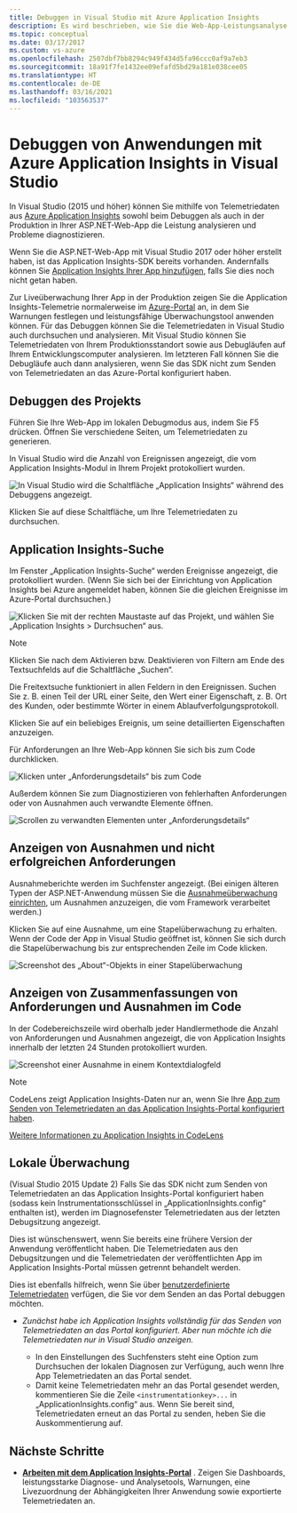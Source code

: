 ```yaml
---
title: Debuggen in Visual Studio mit Azure Application Insights
description: Es wird beschrieben, wie Sie die Web-App-Leistungsanalyse und Diagnose während des Debuggens und in der Produktion durchführen.
ms.topic: conceptual
ms.date: 03/17/2017
ms.custom: vs-azure
ms.openlocfilehash: 2507dbf7bb8294c949f434d5fa96ccc0af9a7eb3
ms.sourcegitcommit: 18a91f7fe1432ee09efafd5bd29a181e038cee05
ms.translationtype: HT
ms.contentlocale: de-DE
ms.lasthandoff: 03/16/2021
ms.locfileid: "103563537"
---
```

# <a name="debug-your-applications-with-azure-application-insights-in-visual-studio"></a>Debuggen von Anwendungen mit Azure Application Insights in Visual Studio
In Visual Studio (2015 und höher) können Sie mithilfe von Telemetriedaten aus [Azure Application Insights](./app-insights-overview.md) sowohl beim Debuggen als auch in der Produktion in Ihrer ASP.NET-Web-App die Leistung analysieren und Probleme diagnostizieren.

Wenn Sie die ASP.NET-Web-App mit Visual Studio 2017 oder höher erstellt haben, ist das Application Insights-SDK bereits vorhanden. Andernfalls können Sie [Application Insights Ihrer App hinzufügen](./asp-net.md), falls Sie dies noch nicht getan haben.

Zur Liveüberwachung Ihrer App in der Produktion zeigen Sie die Application Insights-Telemetrie normalerweise im [Azure-Portal](https://portal.azure.com) an, in dem Sie Warnungen festlegen und leistungsfähige Überwachungstool anwenden können. Für das Debuggen können Sie die Telemetriedaten in Visual Studio auch durchsuchen und analysieren. Mit Visual Studio können Sie Telemetriedaten von Ihrem Produktionsstandort sowie aus Debugläufen auf Ihrem Entwicklungscomputer analysieren. Im letzteren Fall können Sie die Debugläufe auch dann analysieren, wenn Sie das SDK nicht zum Senden von Telemetriedaten an das Azure-Portal konfiguriert haben. 

## <a name="debug-your-project"></a><a name="run"></a> Debuggen des Projekts
Führen Sie Ihre Web-App im lokalen Debugmodus aus, indem Sie F5 drücken. Öffnen Sie verschiedene Seiten, um Telemetriedaten zu generieren.

In Visual Studio wird die Anzahl von Ereignissen angezeigt, die vom Application Insights-Modul in Ihrem Projekt protokolliert wurden.

![In Visual Studio wird die Schaltfläche „Application Insights“ während des Debuggens angezeigt.](./media/visual-studio/appinsights-09eventcount.png)

Klicken Sie auf diese Schaltfläche, um Ihre Telemetriedaten zu durchsuchen. 

## <a name="application-insights-search"></a>Application Insights-Suche
Im Fenster „Application Insights-Suche“ werden Ereignisse angezeigt, die protokolliert wurden. (Wenn Sie sich bei der Einrichtung von Application Insights bei Azure angemeldet haben, können Sie die gleichen Ereignisse im Azure-Portal durchsuchen.)

![Klicken Sie mit der rechten Maustaste auf das Projekt, und wählen Sie „Application Insights > Durchsuchen“ aus.](./media/visual-studio/34.png)

> [!NOTE] 
> Klicken Sie nach dem Aktivieren bzw. Deaktivieren von Filtern am Ende des Textsuchfelds auf die Schaltfläche „Suchen“.
>

Die Freitextsuche funktioniert in allen Feldern in den Ereignissen. Suchen Sie z. B. einen Teil der URL einer Seite, den Wert einer Eigenschaft, z. B. Ort des Kunden, oder bestimmte Wörter in einem Ablaufverfolgungsprotokoll.

Klicken Sie auf ein beliebiges Ereignis, um seine detaillierten Eigenschaften anzuzeigen.

Für Anforderungen an Ihre Web-App können Sie sich bis zum Code durchklicken.

![Klicken unter „Anforderungsdetails“ bis zum Code](./media/visual-studio/31.png)

Außerdem können Sie zum Diagnostizieren von fehlerhaften Anforderungen oder von Ausnahmen auch verwandte Elemente öffnen.

![Scrollen zu verwandten Elementen unter „Anforderungsdetails“](./media/visual-studio/41.png)

## <a name="view-exceptions-and-failed-requests"></a>Anzeigen von Ausnahmen und nicht erfolgreichen Anforderungen
Ausnahmeberichte werden im Suchfenster angezeigt. (Bei einigen älteren Typen der ASP.NET-Anwendung müssen Sie die [Ausnahmeüberwachung einrichten](./asp-net-exceptions.md), um Ausnahmen anzuzeigen, die vom Framework verarbeitet werden.)

Klicken Sie auf eine Ausnahme, um eine Stapelüberwachung zu erhalten. Wenn der Code der App in Visual Studio geöffnet ist, können Sie sich durch die Stapelüberwachung bis zur entsprechenden Zeile im Code klicken.

![Screenshot des „About“-Objekts in einer Stapelüberwachung](./media/visual-studio/17.png)

## <a name="view-request-and-exception-summaries-in-the-code"></a>Anzeigen von Zusammenfassungen von Anforderungen und Ausnahmen im Code
In der Codebereichszeile wird oberhalb jeder Handlermethode die Anzahl von Anforderungen und Ausnahmen angezeigt, die von Application Insights innerhalb der letzten 24 Stunden protokolliert wurden.

![Screenshot einer Ausnahme in einem Kontextdialogfeld](./media/visual-studio/21.png)

> [!NOTE] 
> CodeLens zeigt Application Insights-Daten nur an, wenn Sie Ihre [App zum Senden von Telemetriedaten an das Application Insights-Portal konfiguriert haben](./asp-net.md).
>

[Weitere Informationen zu Application Insights in CodeLens](./visual-studio-codelens.md)

## <a name="local-monitoring"></a>Lokale Überwachung
(Visual Studio 2015 Update 2) Falls Sie das SDK nicht zum Senden von Telemetriedaten an das Application Insights-Portal konfiguriert haben (sodass kein Instrumentationsschlüssel in „ApplicationInsights.config“ enthalten ist), werden im Diagnosefenster Telemetriedaten aus der letzten Debugsitzung angezeigt. 

Dies ist wünschenswert, wenn Sie bereits eine frühere Version der Anwendung veröffentlicht haben. Die Telemetriedaten aus den Debugsitzungen und die Telemetriedaten der veröffentlichten App im Application Insights-Portal müssen getrennt behandelt werden.

Dies ist ebenfalls hilfreich, wenn Sie über [benutzerdefinierte Telemetriedaten](./api-custom-events-metrics.md) verfügen, die Sie vor dem Senden an das Portal debuggen möchten.

* *Zunächst habe ich Application Insights vollständig für das Senden von Telemetriedaten an das Portal konfiguriert. Aber nun möchte ich die Telemetriedaten nur in Visual Studio anzeigen.*
  
  * In den Einstellungen des Suchfensters steht eine Option zum Durchsuchen der lokalen Diagnosen zur Verfügung, auch wenn Ihre App Telemetriedaten an das Portal sendet.
  * Damit keine Telemetriedaten mehr an das Portal gesendet werden, kommentieren Sie die Zeile `<instrumentationkey>...` in „ApplicationInsights.config“ aus. Wenn Sie bereit sind, Telemetriedaten erneut an das Portal zu senden, heben Sie die Auskommentierung auf.


## <a name="next-steps"></a>Nächste Schritte

 * **[Arbeiten mit dem Application Insights-Portal](./overview-dashboard.md)** . Zeigen Sie Dashboards, leistungsstarke Diagnose- und Analysetools, Warnungen, eine Livezuordnung der Abhängigkeiten Ihrer Anwendung sowie exportierte Telemetriedaten an. 

